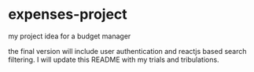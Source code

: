 # expenses-project
my project idea for a budget manager

the final version will include user authentication and reactjs based search filtering. I will update this README with my trials and tribulations.
